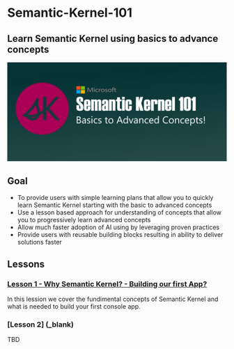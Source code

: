 # Semantic-Kernel-101
## Learn Semantic Kernel using basics to advance concepts
![SK-101-Logo](./assets/images/MSFT_SK-101_Banner.png)

## Goal
- To provide users with simple learning plans that allow you to quickly learn Semantic Kernel starting with the basic to advanced concepts 
- Use a lesson based approach for understanding of concepts that allow you to progressively learn advanced concepts 
- Allow much faster adoption of AI using by leveraging proven practices
- Provide users with reusable building blocks resulting in ability to deliver solutions faster

## Lessons
### [Lesson 1 - Why Semantic Kernel? - Building our first App?](./lessons/lesson-1/README.md)
In this lession we cover the fundimental concepts of Semantic Kernel and what is needed to build your first console app.

### [Lesson 2] (_blank)
TBD
